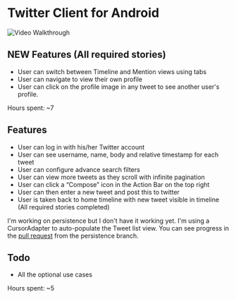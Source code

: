 # Twitter Client for Android

![Video Walkthrough](demo.gif)

## NEW Features (All required stories)
- User can switch between Timeline and Mention views using tabs
- User can navigate to view their own profile
- User can click on the profile image in any tweet to see another user's profile.

Hours spent: ~7

## Features
- User can log in with his/her Twitter account
- User can see username, name, body and relative timestamp for each tweet
- User can configure advance search filters
- User can view more tweets as they scroll with infinite pagination
- User can click a “Compose” icon in the Action Bar on the top right
- User can then enter a new tweet and post this to twitter
- User is taken back to home timeline with new tweet visible in timeline
(All required stories completed)

I'm working on persistence but I don't have it working yet. I'm using a CursorAdapter to
auto-populate the Tweet list view. You can see progress in the [pull request](https://github.com/marcferna/android-twitter-client/pull/1) from the persistence branch.

## Todo
- All the optional use cases

Hours spent: ~5

